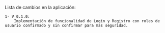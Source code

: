
Lista de cambios en la aplicación:

	1- V 0.1.0: 
		Implementación de funcionalidad de Login y Registro con roles de usuario confirmado y sin confirmar para mas seguridad.
		